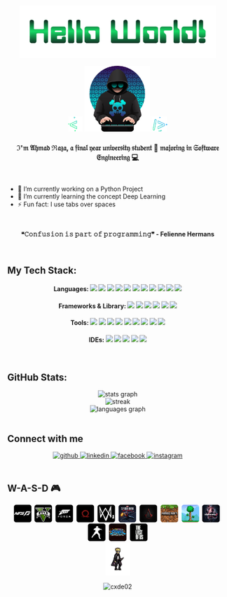 <div align="center">
    <img src="./HWadjusted.gif" alt="banner"/>
</div>

<p align="center">
    <img src="bleft1.png" alt="picl" height="35"/>
    <img src="pic.png" alt="pic" height="150"/>
    <img src="bright.png" alt="picr" height="35"/> 
</p>

<div align="center">
  <!--<h3>I'm Ahmad Raza, a final year university student 🏫 majoring in Software Engineering 💻</h3>-->
    <h3>ℑ'𝔪 𝔄𝔥𝔪𝔞𝔡 ℜ𝔞𝔷𝔞, 𝔞 𝔣𝔦𝔫𝔞𝔩 𝔶𝔢𝔞𝔯 𝔲𝔫𝔦𝔳𝔢𝔯𝔰𝔦𝔱𝔶 𝔰𝔱𝔲𝔡𝔢𝔫𝔱 🏫 𝔪𝔞𝔧𝔬𝔯𝔦𝔫𝔤 𝔦𝔫 𝔖𝔬𝔣𝔱𝔴𝔞𝔯𝔢 𝔈𝔫𝔤𝔦𝔫𝔢𝔢𝔯𝔦𝔫𝔤 💻</h3>
</div>

<!--
<a href="https://git.io/typing-svg"><img src="https://readme-typing-svg.demolab.com?font=Consolas&pause=1000&color=16AC5A&center=true&vCenter=true&random=false&width=800&lines=Hi+there!+%E2%84%91'%F0%9D%94%AA+%F0%9D%94%84%F0%9D%94%A5%F0%9D%94%AA%F0%9D%94%9E%F0%9D%94%A1+%E2%84%9C%F0%9D%94%9E%F0%9D%94%B7%F0%9D%94%9E;A+final+year+university+student+%F0%9F%8F%AB+majoring+in+Software+Engineering+%F0%9F%92%BB" alt="Typing SVG" /></a>
-->

<br>
  
- 🔭 I’m currently working on a Python Project
- 🌱 I’m currently learning the concept Deep Learning  
- ⚡ Fun fact: I use tabs over spaces
<!--- 📫 How to reach me **ARRuhomaun@gmail.com**-->
  
<br>

<p align="center">
  <b>❝𝙲𝚘𝚗𝚏𝚞𝚜𝚒𝚘𝚗 𝚒𝚜 𝚙𝚊𝚛𝚝 𝚘𝚏 𝚙𝚛𝚘𝚐𝚛𝚊𝚖𝚖𝚒𝚗𝚐❞ - Felienne Hermans</b>
</p>
  
<br/>  




<!--
**Cxde02/Cxde02** is a ✨ _special_ ✨ repository because its `README.md` (this file) appears on your GitHub profile.

![banner](./banner.gif)


Here are some ideas to get you started:

- 🔭 I’m currently working on ...
- 🌱 I’m currently learning ...
- 👯 I’m looking to collaborate on ...
- 🤔 I’m looking for help with ...
- 💬 Ask me about ...
- 📫 How to reach me: ...
- 😄 Pronouns: ...
- ⚡ Fun fact: ...
-->
<!--
![Ahmad's GitHub stats](https://github-readme-stats.vercel.app/api?username=cxde02&theme=blue-green&show_icons=true)
-->



<!--
## 💻 Tech Stack:
![C#](https://img.shields.io/badge/c%23-%23239120.svg?style=for-the-badge&logo=csharp&logoColor=white) ![C++](https://img.shields.io/badge/c++-%2300599C.svg?style=for-the-badge&logo=c%2B%2B&logoColor=white) ![CSS3](https://img.shields.io/badge/css3-%231572B6.svg?style=for-the-badge&logo=css3&logoColor=white) ![Dart](https://img.shields.io/badge/dart-%230175C2.svg?style=for-the-badge&logo=dart&logoColor=white) ![HTML5](https://img.shields.io/badge/html5-%23E34F26.svg?style=for-the-badge&logo=html5&logoColor=white) ![Java](https://img.shields.io/badge/java-%23ED8B00.svg?style=for-the-badge&logo=openjdk&logoColor=white) ![JavaScript](https://img.shields.io/badge/javascript-%23323330.svg?style=for-the-badge&logo=javascript&logoColor=%23F7DF1E) ![PHP](https://img.shields.io/badge/php-%23777BB4.svg?style=for-the-badge&logo=php&logoColor=white) ![Python](https://img.shields.io/badge/python-3670A0?style=for-the-badge&logo=python&logoColor=ffdd54) ![Firebase](https://img.shields.io/badge/firebase-%23039BE5.svg?style=for-the-badge&logo=firebase) ![Bootstrap](https://img.shields.io/badge/bootstrap-%238511FA.svg?style=for-the-badge&logo=bootstrap&logoColor=white) ![Flutter](https://img.shields.io/badge/Flutter-%2302569B.svg?style=for-the-badge&logo=Flutter&logoColor=white) ![OpenCV](https://img.shields.io/badge/opencv-%23white.svg?style=for-the-badge&logo=opencv&logoColor=white) ![Three js](https://img.shields.io/badge/threejs-black?style=for-the-badge&logo=three.js&logoColor=white) ![Apache](https://img.shields.io/badge/apache-%23D42029.svg?style=for-the-badge&logo=apache&logoColor=white) ![MicrosoftSQLServer](https://img.shields.io/badge/Microsoft%20SQL%20Server-CC2927?style=for-the-badge&logo=microsoft%20sql%20server&logoColor=white) ![MySQL](https://img.shields.io/badge/mysql-%2300000f.svg?style=for-the-badge&logo=mysql&logoColor=white) ![Adobe](https://img.shields.io/badge/adobe-%23FF0000.svg?style=for-the-badge&logo=adobe&logoColor=white) ![Adobe Acrobat Reader](https://img.shields.io/badge/Adobe%20Acrobat%20Reader-EC1C24.svg?style=for-the-badge&logo=Adobe%20Acrobat%20Reader&logoColor=white) ![Adobe Photoshop](https://img.shields.io/badge/adobe%20photoshop-%2331A8FF.svg?style=for-the-badge&logo=adobe%20photoshop&logoColor=white) ![Canva](https://img.shields.io/badge/Canva-%2300C4CC.svg?style=for-the-badge&logo=Canva&logoColor=white) ![Figma](https://img.shields.io/badge/figma-%23F24E1E.svg?style=for-the-badge&logo=figma&logoColor=white) ![Notion](https://img.shields.io/badge/Notion-%23000000.svg?style=for-the-badge&logo=notion&logoColor=white) ![Unity](https://img.shields.io/badge/unity-%23000000.svg?style=for-the-badge&logo=unity&logoColor=white)
-->

<!--
## My Skill Set  
<div align="center">  
<a href="https://www.cplusplus.com/" target="_blank"><img style="margin: 10px" src="https://profilinator.rishav.dev/skills-assets/cplusplus-original.svg" alt="C++" height="45" /></a>  
<a href="https://docs.microsoft.com/en-us/dotnet/csharp/" target="_blank"><img style="margin: 10px" src="https://profilinator.rishav.dev/skills-assets/csharp-original.svg" alt="C#" height="45" /></a>  
<a href="https://unity.com/" target="_blank"><img style="margin: 10px" src="https://profilinator.rishav.dev/skills-assets/unity.png" alt="Unity" height="45" /></a>  
<a href="https://www.java.com/" target="_blank"><img style="margin: 10px" src="https://profilinator.rishav.dev/skills-assets/java-original-wordmark.svg" alt="Java" height="45" /></a>  
<a href="https://en.wikipedia.org/wiki/HTML5" target="_blank"><img style="margin: 10px" src="https://profilinator.rishav.dev/skills-assets/html5-original-wordmark.svg" alt="HTML5" height="45" /></a>  
<a href="https://www.w3schools.com/css/" target="_blank"><img style="margin: 10px" src="https://profilinator.rishav.dev/skills-assets/css3-original-wordmark.svg" alt="CSS3" height="45" /></a>
<a href="https://sass-lang.com/" target="_blank"><img style="margin: 10px" src="https://profilinator.rishav.dev/skills-assets/sass-original.svg" alt="Sass" height="45" /></a>  
<a href="https://www.javascript.com/" target="_blank"><img style="margin: 10px" src="https://profilinator.rishav.dev/skills-assets/javascript-original.svg" alt="JavaScript" height="45" /></a>  
<a href="https://www.php.net/" target="_blank"><img style="margin: 10px" src="https://profilinator.rishav.dev/skills-assets/php-original.svg" alt="PHP" height="45" /></a>  
<a href="https://www.mysql.com/" target="_blank"><img style="margin: 10px" src="https://profilinator.rishav.dev/skills-assets/mysql-original-wordmark.svg" alt="MySQL" height="45" /></a>  
<a href="https://dart.dev/" target="_blank"><img style="margin: 10px" src="https://profilinator.rishav.dev/skills-assets/dartlang-icon.svg" alt="Dart" height="45" /></a>  
<a href="https://getbootstrap.com/docs/3.4/javascript/" target="_blank"><img style="margin: 10px" src="https://profilinator.rishav.dev/skills-assets/bootstrap-plain.svg" alt="Bootstrap" height="45" /></a>  
<a href="https://github.com/" target="_blank"><img style="margin: 10px" src="https://profilinator.rishav.dev/skills-assets/git-scm-icon.svg" alt="Git" height="45" /></a>  
<a href="https://opencv.org/" target="_blank"><img style="margin: 10px" src="https://profilinator.rishav.dev/skills-assets/opencv-icon.svg" alt="OpenCV" height="45" /></a>  
<a href="https://www.android.com/intl/en_in/" target="_blank"><img style="margin: 10px" src="https://profilinator.rishav.dev/skills-assets/android-original-wordmark.svg" alt="Android" height="45" /></a>  
<a href="https://www.python.org/" target="_blank"><img style="margin: 10px" src="https://profilinator.rishav.dev/skills-assets/python-original.svg" alt="Python" height="45" /></a>  
<!--<a href="https://www.tensorflow.org/" target="_blank"><img style="margin: 10px" src="https://profilinator.rishav.dev/skills-assets/tensorflow-icon.svg" alt="TensorFlow" height="45" /></a>-->  
<!--
<a href="https://www.adobe.com/in/products/photoshop.html" target="_blank"><img style="margin: 10px" src="https://profilinator.rishav.dev/skills-assets/photoshop-plain.svg" alt="Photoshop" height="45" /></a>  
<a href="https://flutter.dev/" target="_blank"><img style="margin: 10px" src="https://profilinator.rishav.dev/skills-assets/flutterio-icon.svg" alt="Flutter" height="45" /></a>  
<a href="https://www.figma.com/" target="_blank"><img style="margin: 10px" src="https://profilinator.rishav.dev/skills-assets/figma-icon.svg" alt="Figma" height="45" /></a>  
<a href="https://www.apachefriends.org/" target="_blank"><img style="margin: 10px" src="https://profilinator.rishav.dev/skills-assets/xampp.png" alt="XAMPP" height="45" /></a>  
<a href="https://firebase.google.com/" target="_blank"><img style="margin: 10px" src="https://profilinator.rishav.dev/skills-assets/firebase.png" alt="Firebase" height="45" /></a>  
<a href="https://www.adobe.com/in/products/premiere.html" target="_blank"><img style="margin: 10px" src="https://profilinator.rishav.dev/skills-assets/adobepremierepro.png" alt="Premiere Pro" height="45" /></a>  
<a href="https://threejs.org/" target="_blank"><img style="margin: 10px" src="https://zoiqclients.s3.amazonaws.com/zoiqclientlogos/threejs.png" alt="Three.js" height="45" />
</a>
</div>
-->


## My Tech Stack:
<div align="center">
    <h4>Languages: <img src="https://img.shields.io/badge/Python-3776AB?style=for-the-badge&logo=python&logoColor=white"/> <img src="https://img.shields.io/badge/Java-ED8B00?style=for-the-badge&logo=openjdk&logoColor=white"/> <img src="https://img.shields.io/badge/C%2B%2B-00599C?style=for-the-badge&logo=c%2B%2B&logoColor=white"/> <img src="https://img.shields.io/badge/C%23-239120?style=for-the-badge&logo=c-sharp&logoColor=white"/> <img src="https://img.shields.io/badge/HTML5-E34F26?style=for-the-badge&logo=html5&logoColor=white"/> <img src="https://img.shields.io/badge/CSS3-1572B6?style=for-the-badge&logo=css3&logoColor=white"/> <img src="https://img.shields.io/badge/Sass-CC6699?style=for-the-badge&logo=sass&logoColor=white"/> <img src="https://img.shields.io/badge/JavaScript-F7DF1E?style=for-the-badge&logo=JavaScript&logoColor=white"/> <img src="https://img.shields.io/badge/PHP-777BB4?style=for-the-badge&logo=php&logoColor=white"/> <img src="https://img.shields.io/badge/MySQL-00000F?style=for-the-badge&logo=sql&logoColor=white"/> <img src="https://img.shields.io/badge/Dart-0175C2?style=for-the-badge&logo=dart&logoColor=white"/> </h4> 
</div>
<div align="center">
    <h4>Frameworks & Library: <img src="https://img.shields.io/badge/Bootstrap-563D7C?style=for-the-badge&logo=bootstrap&logoColor=white"/> <img src="https://img.shields.io/badge/firebase-ffca28?style=for-the-badge&logo=firebase&logoColor=black"/> <img src="https://img.shields.io/badge/Font_Awesome-339AF0?style=for-the-badge&logo=fontawesome&logoColor=white"/> <img src="https://img.shields.io/badge/OpenCV-27338e?style=for-the-badge&logo=OpenCV&logoColor=white"/> <img src="https://img.shields.io/badge/ThreeJs-black?style=for-the-badge&logo=three.js&logoColor=white"/> <img src="https://img.shields.io/badge/Xampp-F37623?style=for-the-badge&logo=xampp&logoColor=white"/>  </h4> 
</div>
<div align="center">
    <h4>Tools: <img src="https://img.shields.io/badge/Unity-100000?style=for-the-badge&logo=unity&logoColor=white"/> <img src="https://img.shields.io/badge/Microsoft_SQL_Server-CC2927?style=for-the-badge&logo=microsoft-sql-server&logoColor=white"/> <img src="https://img.shields.io/badge/Flutter-02569B?style=for-the-badge&logo=flutter&logoColor=white"/> <img src="https://img.shields.io/badge/GitHub-100000?style=for-the-badge&logo=github&logoColor=white"/> <img src="https://img.shields.io/badge/GIT-E44C30?style=for-the-badge&logo=git&logoColor=white"/> <img src="https://img.shields.io/badge/Adobe%20Photoshop-31A8FF?logo=adobephotoshop&logoColor=fff&style=for-the-badge"/> <img src="https://img.shields.io/badge/Figma-F24E1E?style=for-the-badge&logo=figma&logoColor=white"/> <img src="https://img.shields.io/badge/Canva-%2300C4CC.svg?&style=for-the-badge&logo=Canva&logoColor=white"/> <img src="https://img.shields.io/badge/blender-%23F5792A.svg?style=for-the-badge&logo=blender&logoColor=white"/> </h4> 
</div>
<div align="center">
    <h4>IDEs: <img src="https://img.shields.io/badge/Visual_Studio_Code-0078D4?style=for-the-badge&logo=visual%20studio%20code&logoColor=white"/> <img src="https://img.shields.io/badge/Visual_Studio-5C2D91?style=for-the-badge&logo=visual%20studio&logoColor=white"/> <img src="https://img.shields.io/badge/IntelliJ_IDEA-000000.svg?style=for-the-badge&logo=intellij-idea&logoColor=white"/> <img src="https://img.shields.io/badge/Eclipse-2C2255?style=for-the-badge&logo=eclipse&logoColor=white"/> <img src="https://img.shields.io/badge/Android_Studio-3DDC84?style=for-the-badge&logo=android-studio&logoColor=white"/> </h4> 
</div>


<br/>  



## GitHub Stats:
<div align="center">
  <img src="https://github-readme-stats.vercel.app/api?username=cxde02&hide_title=false&hide_rank=true&show_icons=true&include_all_commits=true&count_private=true&disable_animations=false&theme=blue-green&locale=en&hide_border=false&rank_icon=github" alt="stats graph"  />  <!--height="150"--> 
  <br>
  <img src="https://github-readme-streak-stats.herokuapp.com/?user=cxde02&theme=blue-green&hide_border=true" alt="streak"  /> <br>
  <img src="https://github-readme-stats.vercel.app/api/top-langs?username=cxde02&hide_title=false&layout=compact&theme=blue-green&hide_border=false&langs_count=10" alt="languages graph"  />
</div>
<br>

## Connect with me  
<div align="center">
<a href="https://github.com/Cxde02" target="_blank">
<img src=https://img.shields.io/badge/github-%2324292e.svg?&style=for-the-badge&logo=github&logoColor=white alt=github style="margin-bottom: 5px;" />
</a>
<a href="https://linkedin.com/in/ahmad-raza-ruhomaun-a43941258/" target="_blank">
<img src=https://img.shields.io/badge/linkedin-%231E77B5.svg?&style=for-the-badge&logo=linkedin&logoColor=white alt=linkedin style="margin-bottom: 5px;" />
</a>
<a href="https://www.facebook.com/ahmadraza.ruhomaun" target="_blank">
<img src=https://img.shields.io/badge/facebook-%232E87FB.svg?&style=for-the-badge&logo=facebook&logoColor=white alt=facebook style="margin-bottom: 5px;" />
</a>
<a href="https://instagram.com/a.hmadr_/" target="_blank">
<img src=https://img.shields.io/badge/instagram-%23000000.svg?&style=for-the-badge&logo=instagram&logoColor=white alt=instagram style="margin-bottom: 5px;" />
</a>  
</div>  
  
<br/>  

## W-A-S-D 🎮  
<div align="center">  
  <img src="./games/nfs.png" height="40" />&nbsp;
  <img src="./games/gta.png" height="40" />&nbsp;
  <img src="./games/f.png" height="40" />&nbsp;
  <img src="./games/gow.png" height="40" />&nbsp;
  <img src="./games/wd2.png" height="40" />&nbsp;
  <img src="./games/smm.png" height="40" />&nbsp;
  <img src="./games/acD.png" height="40" />&nbsp;
  <img src="./games/mc.png" height="40" />&nbsp;
  <img src="./games/t.png" height="40" />&nbsp;
  <img src="./games/t8.png" height="40" />&nbsp;
  <img src="./games/tc.png" height="40" />&nbsp;
  <img src="./games/nxb.png" height="40" />&nbsp;
  <img src="./games/tlou.png" height="40" />
</div>


  




<!--<p align="center"> <img src="https://komarev.com/ghpvc/?username=cxde02&label=Profile%20views&color=0e75b6&style=flat" alt="cxde02" /> </p>
![](https://github-readme-stats.vercel.app/api/top-langs/?username=cxde02&theme=blue-green&hide_border=false&include_all_commits=false&count_private=false&layout=compact)
-->

<div align="center">
    <img src="./tbv.gif" alt="boruto" height=75/>
</div>

<p align="center">
  <img src="https://komarev.com/ghpvc/?username=cxde02&label=Profile%20views&color=4CAF50&style=flat-square" alt="cxde02" />
</p>







